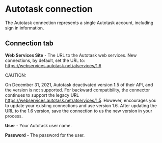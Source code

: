 
# Autotask connection 

<head>
  <meta name="guidename" content="Integration"/>
  <meta name="context" content="GUID-5650e199-a376-4221-945f-d780e780ec71"/>
</head>


The Autotask connection represents a single Autotask account, including sign in information.

## Connection tab 




**Web Services Site** - 
The URL to the Autotask web services. New connections, by default, set the URL to: https://webservices.autotask.net/atservices/1.6

CAUTION:

On December 31, 2021, Autotask deactivated version 1.5 of their API, and the version is not supported. For backward compatibility, the connector continues to support the legacy URL https://webservices.autotask.net/atservices/1.5. However, encourages you to update your existing connections and use version 1.6. After updating the URL to the 1.6 version, save the connection to us the new version in your process.

**User** - 
Your Autotask user name.

**Password** - 
 The password for the user.


